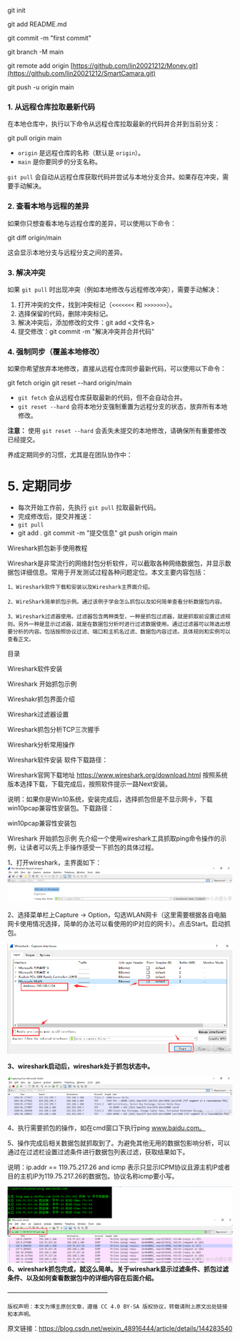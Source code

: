 git init

git add README.md

git commit -m "first commit"

git branch -M main

git remote add origin [https://github.com/lin20021212/Money.git](https://github.com/lin20021212/SmartCamara.git)

git push -u origin main

### 1. **从远程仓库拉取最新代码**

在本地仓库中，执行以下命令从远程仓库拉取最新的代码并合并到当前分支：

git pull origin main

* `origin` 是远程仓库的名称（默认是 `origin`）。
* `main` 是你要同步的分支名称。

`git pull` 会自动从远程仓库获取代码并尝试与本地分支合并。如果存在冲突，需要手动解决。

### 2. **查看本地与远程的差异**

如果你只想查看本地与远程仓库的差异，可以使用以下命令：

git diff origin/main

这会显示本地分支与远程分支之间的差异。

### 3. **解决冲突**

如果 `git pull` 时出现冲突（例如本地修改与远程修改冲突），需要手动解决：

1. 打开冲突的文件，找到冲突标记（`<<<<<<<` 和 `>>>>>>>`）。
2. 选择保留的代码，删除冲突标记。
3. 解决冲突后，添加修改的文件：git add <文件名>
4. 提交修改：git commit -m "解决冲突并合并代码"

### 4. **强制同步（覆盖本地修改）**

如果你希望放弃本地修改，直接从远程仓库同步最新代码，可以使用以下命令：

git fetch origin
git reset --hard origin/main

* `git fetch` 会从远程仓库获取最新的代码，但不会自动合并。
* `git reset --hard` 会将本地分支强制重置为远程分支的状态，放弃所有本地修改。

**注意：** 使用 `git reset --hard` 会丢失未提交的本地修改，请确保所有重要修改已经提交。

养成定期同步的习惯，尤其是在团队协作中：

# **5. 定期同步**

* 每次开始工作前，先执行 `git pull` 拉取最新代码。
* 完成修改后，提交并推送：
* `git pull`
* git add .
  git commit -m "提交信息"
  git push origin main

Wireshark抓包新手使用教程

Wireshark是非常流行的网络封包分析软件，可以截取各种网络数据包，并显示数据包详细信息。常用于开发测试过程各种问题定位。本文主要内容包括：

    1、Wireshark软件下载和安装以及Wireshark主界面介绍。

    2、WireShark简单抓包示例。通过该例子学会怎么抓包以及如何简单查看分析数据包内容。

    3、Wireshark过滤器使用。过滤器包含两种类型，一种是抓包过滤器，就是抓取前设置过滤规则。另外一种是显示过滤器，就是在数据包分析时进行过滤数据使用。通过过滤器可以筛选出想要分析的内容。包括按照协议过滤、端口和主机名过滤、数据包内容过滤。具体规则和实例可以查看正文。

目录

Wireshark软件安装

Wireshark 开始抓包示例

Wireshakr抓包界面介绍

Wireshark过滤器设置

Wireshark抓包分析TCP三次握手

Wireshark分析常用操作

Wireshark软件安装
软件下载路径：

Wireshark官网下载地址
https://www.wireshark.org/download.html
按照系统版本选择下载，下载完成后，按照软件提示一路Next安装。

说明：如果你是Win10系统，安装完成后，选择抓包但是不显示网卡，下载win10pcap兼容性安装包。下载路径：

win10pcap兼容性安装包

Wireshark 开始抓包示例
先介绍一个使用wireshark工具抓取ping命令操作的示例，让读者可以先上手操作感受一下抓包的具体过程。

1、打开wireshark，主界面如下：![1754839523610](image/Wireshark/1754839523610.png)

2、选择菜单栏上Capture -> Option，勾选WLAN网卡（这里需要根据各自电脑网卡使用情况选择，简单的办法可以看使用的IP对应的网卡）。点击Start。启动抓包。

![1754839649964](image/Wireshark/1754839649964.png)

**3、wireshark启动后，wireshark处于抓包状态中。**

![1754839662899](image/Wireshark/1754839662899.png)

4、执行需要抓包的操作，如在cmd窗口下执行ping www.baidu.com。

5、操作完成后相关数据包就抓取到了。为避免其他无用的数据包影响分析，可以通过在过滤栏设置过滤条件进行数据包列表过滤，获取结果如下。

说明：ip.addr == 119.75.217.26 and icmp 表示只显示ICPM协议且源主机IP或者目的主机IP为119.75.217.26的数据包。协议名称icmp要小写。

![1754839688370](image/Wireshark/1754839688370.png)
**6、wireshark抓包完成，就这么简单。关于wireshark显示过滤条件、抓包过滤条件、以及如何查看数据包中的详细内容在后面介绍。**

————————————————

    版权声明：本文为博主原创文章，遵循 CC 4.0 BY-SA 版权协议，转载请附上原文出处链接和本声明。

原文链接：https://blog.csdn.net/weixin_48916444/article/details/144283540
